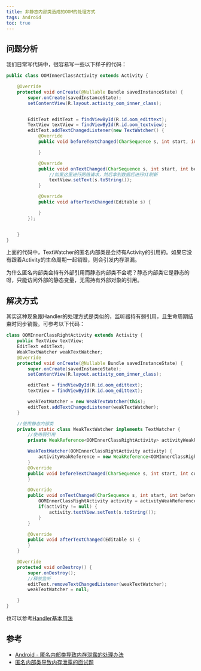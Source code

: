 ```yaml
---
title: 非静态内部类造成的OOM的处理方式
tags: Android
toc: true
---
```


## 问题分析

我们日常写代码中，很容易写一些以下样子的代码：

```java
public class OOMInnerClassActivity extends Activity {

    @Override
    protected void onCreate(@Nullable Bundle savedInstanceState) {
        super.onCreate(savedInstanceState);
        setContentView(R.layout.activity_oom_inner_class);


        EditText editText = findViewById(R.id.oom_edittext);
        TextView textView = findViewById(R.id.oom_textview);
        editText.addTextChangedListener(new TextWatcher() {
            @Override
            public void beforeTextChanged(CharSequence s, int start, int count, int after) {

            }

            @Override
            public void onTextChanged(CharSequence s, int start, int before, int count) {
                //如果这里进行网络请求，然后拿到数据后进行UI刷新
                textView.setText(s.toString());
            }

            @Override
            public void afterTextChanged(Editable s) {

            }
        });


    }
}
```

上面的代码中，TextWatcher的匿名内部类是会持有Activity的引用的。如果它没有跟着Activity的生命周期一起销毁，则会引发内存泄漏。

为什么匿名内部类会持有外部引用而静态内部类不会呢？静态内部类它是静态的呀，只能访问外部的静态变量，无需持有外部对象的引用。



## 解决方式

其实这种现象跟Handler的处理方式是类似的，监听器持有弱引用，且生命周期结束时同步销毁。可参考以下代码：

```java
class OOMInnerClassRightActivity extends Activity {
    public TextView textView;
    EditText editText;
    WeakTextWatcher weakTextWatcher;
    @Override
    protected void onCreate(@Nullable Bundle savedInstanceState) {
        super.onCreate(savedInstanceState);
        setContentView(R.layout.activity_oom_inner_class);

        editText = findViewById(R.id.oom_edittext);
        textView = findViewById(R.id.oom_edittext);

        weakTextWatcher = new WeakTextWatcher(this);
        editText.addTextChangedListener(weakTextWatcher);
    }

    //使用静态内部类
    private static class WeakTextWatcher implements TextWatcher {
        //使用弱引用
        private WeakReference<OOMInnerClassRightActivity> activityWeakReference;

        WeakTextWatcher(OOMInnerClassRightActivity activity) {
            activityWeakReference = new WeakReference<OOMInnerClassRightActivity>(activity);
        }
        @Override
        public void beforeTextChanged(CharSequence s, int start, int count, int after) {
        }

        @Override
        public void onTextChanged(CharSequence s, int start, int before, int count) {
            OOMInnerClassRightActivity activity = activityWeakReference.get();
            if(activity != null) {
                activity.textView.setText(s.toString());
            }
        }

        @Override
        public void afterTextChanged(Editable s) {
        }
    }

    @Override
    protected void onDestroy() {
        super.onDestroy();
        //释放监听
        editText.removeTextChangedListener(weakTextWatcher);
        weakTextWatcher = null;

    }
}
```

也可以参考[Handler基本用法](/wiki/Android/基础/Handler基本用法/)

## 参考

- [Android - 匿名内部类导致内存泄露的处理办法](http://cashow.github.io/Android-Anonymous-Inner-Class-Leaks-Memory.html)
- [匿名内部类导致内存泄露的面试题](https://cloud.tencent.com/developer/article/1179625)
